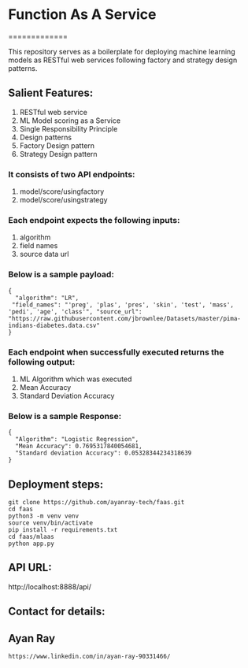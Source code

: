 # Function As A Service
=============


This repository serves as a boilerplate for deploying machine learning models
as RESTful web services following factory and strategy design patterns.


## Salient Features:


1. RESTful web service
2. ML Model scoring as a Service
3. Single Responsibility Principle
4. Design patterns
5. Factory Design pattern
6. Strategy Design pattern


### It consists of two API endpoints:


1. model/score/usingfactory
2. model/score/usingstrategy


### Each endpoint expects the following inputs:


1. algorithm
2. field names
3. source data url


### Below is a sample payload:


```
{
  "algorithm": "LR",
 "field_names": "'preg', 'plas', 'pres', 'skin', 'test', 'mass', 'pedi', 'age', 'class'", "source_url": "https://raw.githubusercontent.com/jbrownlee/Datasets/master/pima-indians-diabetes.data.csv"
}
```


### Each endpoint when successfully executed returns the following output:


1. ML Algorithm which was executed
2. Mean Accuracy
3. Standard Deviation Accuracy


### Below is a sample Response:


```
{
  "Algorithm": "Logistic Regression",
  "Mean Accuracy": 0.7695317840054681,
  "Standard deviation Accuracy": 0.05328344234318639
}
```


## Deployment steps:

```
git clone https://github.com/ayanray-tech/faas.git
cd faas
python3 -m venv venv
source venv/bin/activate
pip install -r requirements.txt
cd faas/mlaas
python app.py
```


## API URL:
http://localhost:8888/api/


## Contact for details:

## Ayan Ray
```
https://www.linkedin.com/in/ayan-ray-90331466/
```
